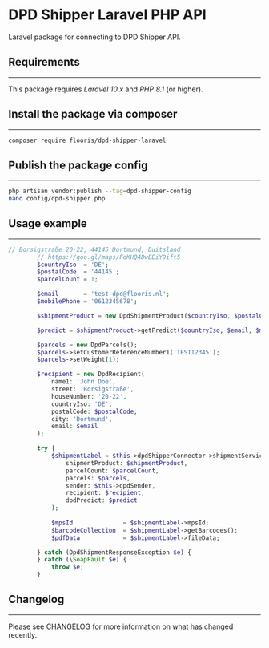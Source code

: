 # DPD Shipper Laravel PHP API

Laravel package for connecting to DPD Shipper API.


## Requirements
---

This package requires *Laravel 10.x* and *PHP 8.1* (or higher).


## Install the package via composer
---

```bash
composer require flooris/dpd-shipper-laravel
```


## Publish the package config
---

```bash
php artisan vendor:publish --tag=dpd-shipper-config
nano config/dpd-shipper.php
```

## Usage example
---

```php
// Borsigstraße 20-22, 44145 Dortmund, Duitsland
        // https://goo.gl/maps/FoKHQ4DwEEiY9ift5
        $countryIso  = 'DE';
        $postalCode  = '44145';
        $parcelCount = 1;

        $email       = 'test-dpd@flooris.nl';
        $mobilePhone = '0612345678';

        $shipmentProduct = new DpdShipmentProduct($countryIso, $postalCode);

        $predict = $shipmentProduct->getPredict($countryIso, $email, $mobilePhone);

        $parcels = new DpdParcels();
        $parcels->setCustomerReferenceNumber1('TEST12345');
        $parcels->setWeight(1);

        $recipient = new DpdRecipient(
            name1: 'John Doe',
            street: 'Borsigstraße',
            houseNumber: '20-22',
            countryIso: 'DE',
            postalCode: $postalCode,
            city: 'Dortmund',
            email: $email
        );

        try {
            $shipmentLabel = $this->dpdShipperConnector->shipmentService()->createShipment(
                shipmentProduct: $shipmentProduct,
                parcelCount: $parcelCount,
                parcels: $parcels,
                sender: $this->dpdSender,
                recipient: $recipient,
                dpdPredict: $predict
            );
            
            $mpsId              = $shipmentLabel->mpsId;
            $barcodeCollection  = $shipmentLabel->getBarcodes();
            $pdfData            = $shipmentLabel->fileData;

        } catch (DpdShipmentResponseException $e) {
        } catch (\SoapFault $e) {
            throw $e;
        }
```


## Changelog
---

Please see [CHANGELOG](CHANGELOG.md) for more information on what has changed recently.
